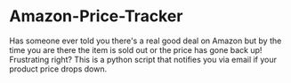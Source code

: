 # Amazon-Price-Tracker
Has someone ever told you there's a real good deal on Amazon but by the time you are there the item is sold out or the price has gone back up! Frustrating right? 
This is a python script that notifies you via email if your product price drops down.
